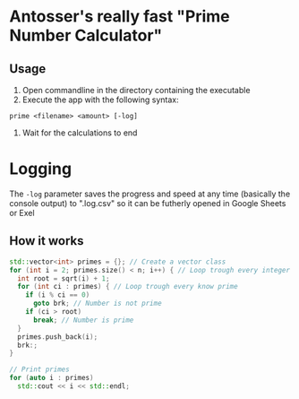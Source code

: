 # Antosser's really fast "Prime Number Calculator"
## Usage
1. Open commandline in the directory containing the executable  
1. Execute the app with the following syntax:  
```batch
prime <filename> <amount> [-log]
```
1. Wait for the calculations to end  

# Logging
The `-log` parameter saves the progress and speed at any time (basically the console output) to "<filename>.log.csv" so it can be futherly opened in Google Sheets or Exel

## How it works
```cpp
std::vector<int> primes = {}; // Create a vector class
for (int i = 2; primes.size() < n; i++) { // Loop trough every integer between 2 and n
  int root = sqrt(i) + 1;
  for (int ci : primes) { // Loop trough every know prime
    if (i % ci == 0)
      goto brk; // Number is not prime
    if (ci > root)
      break; // Number is prime
  }
  primes.push_back(i);
  brk:;
}

// Print primes
for (auto i : primes)
  std::cout << i << std::endl;
```

